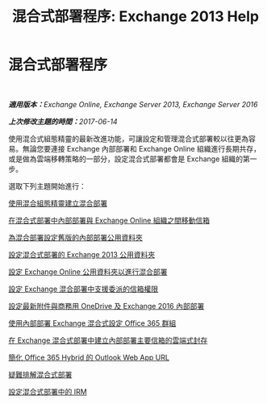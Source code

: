 ﻿---
title: '混合式部署程序: Exchange 2013 Help'
TOCTitle: 混合式部署程序
ms:assetid: cbbe558d-1ae2-49ed-bd97-2013349fef35
ms:mtpsurl: https://technet.microsoft.com/zh-tw/library/JJ200788(v=EXCHG.150)
ms:contentKeyID: 50474711
ms.date: 05/23/2018
mtps_version: v=EXCHG.150
ms.translationtype: MT
---

# 混合式部署程序

 

_<strong>適用版本：</strong>Exchange Online, Exchange Server 2013, Exchange Server 2016_

_<strong>上次修改主題的時間：</strong>2017-06-14_

使用混合式組態精靈的最新改進功能，可讓設定和管理混合式部署較以往更為容易。無論您要連接 Exchange 內部部署和 Exchange Online 組織進行長期共存，或是做為雲端移轉策略的一部分，設定混合式部署都會是 Exchange 組織的第一步。

選取下列主題開始進行：

[使用混合組態精靈建立混合部署](create-a-hybrid-deployment-with-the-hybrid-configuration-wizard-exchange-2013-help.md)

[在混合式部署中內部部署與 Exchange Online 組織之間移動信箱](move-mailboxes-between-on-premises-and-exchange-online-organizations-in-hybrid-deployments-exchange-2013-help.md)

[為混合部署設定舊版的內部部署公用資料夾](https://docs.microsoft.com/zh-tw/exchange/collaboration-exo/public-folders/set-up-legacy-hybrid-public-folders)

[設定混合式部署的 Exchange 2013 公用資料夾](https://docs.microsoft.com/zh-tw/exchange/collaboration-exo/public-folders/set-up-modern-hybrid-public-folders)

[設定 Exchange Online 公用資料夾以進行混合部署](configure-exchange-online-public-folders-for-a-hybrid-deployment-exchange-2013-help.md)

[設定 Exchange 混合部署中支援委派的信箱權限](configure-exchange-to-support-delegated-mailbox-permissions-in-a-hybrid-deployment-exchange-2013-help.md)

[設定最新附件與商務用 OneDrive 及 Exchange 2016 內部部署](configure-document-collaboration-with-onedrive-for-business-and-exchange-2016-on-premises-exchange-2013-help.md)

[使用內部部署 Exchange 混合式設定 Office 365 群組](configure-office-365-groups-with-on-premises-exchange-hybrid-exchange-2013-help.md)

[在 Exchange 混合式部署中建立內部部署主要信箱的雲端式封存](create-a-cloud-based-archive-for-an-on-premises-primary-mailbox-in-an-exchange-hybrid-deployment-exchange-online-help.md)

[簡化 Office 365 Hybrid 的 Outlook Web App URL](simplify-the-outlook-web-app-url-for-office-365-hybrid-exchange-2013-help.md)

[疑難排解混合式部署](troubleshoot-a-hybrid-deployment-exchange-2013-help.md)

[設定混合式部署中的 IRM](irm-in-exchange-hybrid-deployments-exchange-2013-help.md)

